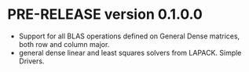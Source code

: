 

# PRE-RELEASE version 0.1.0.0
* Support for all BLAS operations defined on General Dense matrices,
both row and column major. 
*  general dense linear and least squares solvers from LAPACK. Simple Drivers.
